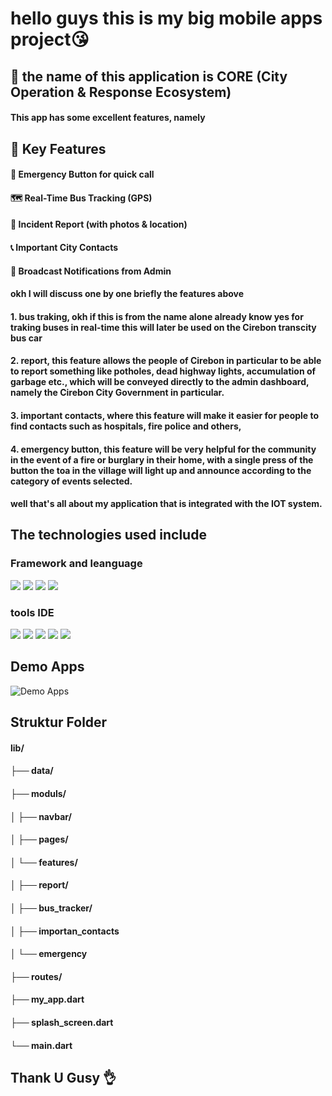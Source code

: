 # hello guys this is my big mobile apps project😘

## 📱 the name of this application is CORE (City Operation & Response Ecosystem)

#### This app has some excellent features, namely 
## 🚀 Key Features
#### 🔔 Emergency Button for quick call

#### 🗺️ Real-Time Bus Tracking (GPS)

#### 🧾 Incident Report (with photos & location)

#### 📞 Important City Contacts

#### 📢 Broadcast Notifications from Admin

#### okh I will discuss one by one briefly the features above

#### 1. bus traking, okh if this is from the name alone already know yes for traking buses in real-time this will later be used on the Cirebon transcity bus car
#### 2. report, this feature allows the people of Cirebon in particular to be able to report something like potholes, dead highway lights, accumulation of garbage etc., which will be conveyed directly to the admin dashboard, namely the Cirebon City Government in particular.
#### 3. important contacts, where this feature will make it easier for people to find contacts such as hospitals, fire police and others,
#### 4. emergency button, this feature will be very helpful for the community in the event of a fire or burglary in their home, with a single press of the button the toa in the village will light up and announce according to the category of events selected.

#### well that's all about my application that is integrated with the IOT system.

## The technologies used include

### Framework and leanguage
<img src ="https://img.shields.io/badge/firebase-ffca28?style=for-the-badge&logo=firebase&logoColor=black" >
<img src ="https://img.shields.io/badge/Flutter-02569B?style=for-the-badge&logo=flutter&logoColor=white" >
<img src ="https://img.shields.io/badge/Dart-0175C2?style=for-the-badge&logo=dart&logoColor=white">
<img src ="https://img.shields.io/badge/json-5E5C5C?style=for-the-badge&logo=json&logoColor=white">

### tools IDE
<img src ="https://img.shields.io/badge/Android_Studio-3DDC84?style=for-the-badge&logo=android-studio&logoColor=white">
<img src ="https://img.shields.io/badge/VSCode-0078D4?style=for-the-badge&logo=visual%20studio%20code&logoColor=white">
<img src ="https://img.shields.io/badge/Visual_Studio-5C2D91?style=for-the-badge&logo=visual%20studio&logoColor=white">
<img src ="https://img.shields.io/badge/Arduino-00979D?style=for-the-badge&logo=Arduino&logoColor=white">
<img src ="https://img.shields.io/badge/GitHub-100000?style=for-the-badge&logo=github&logoColor=white">

## Demo Apps

![Demo Apps](assets/demo/demo1.gif)


## Struktur Folder
#### lib/
#### ├── data/
#### ├── moduls/
#### │   ├── navbar/
#### │   ├── pages/
#### │   └── features/
#### │        ├── report/
#### │        ├── bus_tracker/
#### │        ├── importan_contacts
#### │        └── emergency
#### ├── routes/
#### ├── my_app.dart
#### ├── splash_screen.dart
#### └── main.dart
 

## Thank U Gusy 👌